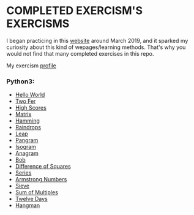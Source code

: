 # COMPLETED EXERCISM'S EXERCISMS

I began practicing in this [website](https://exercism.io) around March 2019, and
it sparked my curiosity about this kind of wepages/learning methods. That's why
you would not find that many completed exercises in this repo.

My exercism [profile](https://exercism.io/profiles/ibLeDy)

### Python3:

  - [Hello World](https://github.com/ibLeDy/exercisms-python/tree/master/completed/hello-world)
  - [Two Fer](https://github.com/ibLeDy/exercisms-python/tree/master/completed/two-fer)
  - [High Scores](https://github.com/ibLeDy/exercisms-python/tree/master/completed/high-scores)
  - [Matrix](https://github.com/ibLeDy/exercisms-python/tree/master/completed/matrix)
  - [Hamming](https://github.com/ibLeDy/exercisms-python/tree/master/completed/hamming)
  - [Raindrops](https://github.com/ibLeDy/exercisms-python/tree/master/completed/raindrops)
  - [Leap](https://github.com/ibLeDy/exercisms-python/tree/master/completed/leap)
  - [Pangram](https://github.com/ibLeDy/exercisms-python/tree/master/completed/pangram)
  - [Isogram](https://github.com/ibLeDy/exercisms-python/tree/master/completed/isogram)
  - [Anagram](https://github.com/ibLeDy/exercisms-python/tree/master/completed/anagram)
  - [Bob](https://github.com/ibLeDy/exercisms-python/tree/master/completed/bob)
  - [Difference of Squares](https://github.com/ibLeDy/exercisms-python/tree/master/completed/difference-of-squares)
  - [Series](https://github.com/ibLeDy/exercisms-python/tree/master/completed/series)
  - [Armstrong Numbers](https://github.com/ibLeDy/exercisms-python/tree/master/completed/armstrong-numbers)
  - [Sieve](https://github.com/ibLeDy/exercisms-python/tree/master/completed/sieve)
  - [Sum of Multiples](https://github.com/ibLeDy/exercisms-python/tree/master/completed/sum-of-multiples)
  - [Twelve Days](https://github.com/ibLeDy/exercisms-python/tree/master/completed/twelve-days)
  - [Hangman](https://github.com/ibLeDy/exercisms-python/tree/master/completed/hangman)
